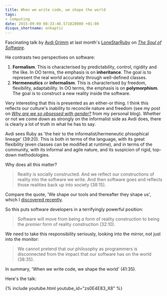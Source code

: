 ```yaml
---
title: When we write code, we shape the world
tags:
- Computing
date: 2015-09-09 08:33:46.571828000 +01:00
disqus_shortname: enkaptic
---
```

Fascinating talk by [Avdi Grimm](http://about.avdi.org/) at last month's [LoneStarRuby](http://www.lonestarruby.org/) on [_The Soul of Software_](https://www.youtube.com/watch?v=zs0E4E83_X8).

He contrasts two perspectives on software:

1. **Formalism**. This is characterised by predictability, control, rigidity and the like. In OO terms, the emphasis is on **inheritance**. The goal is to represent the real world accurately through well-defined classes.
1. **Hermeneutics** or **informalism**. This is characterised by freedom, flexibility, adaptability. In OO terms, the emphasis is on **polymorphism**. The goal is to construct a new reality inside the software.

Very interesting that this is presented as an either-or thing. I think this reflects our culture's inability to reconcile nature and freedom (see my post on [_Why are we so obsessed with gender?_](http://www.anthonysmith.me.uk/2015/06/05/why-are-we-so-obsessed-with-gender/) from my personal blog). Whether or not we come down as strongly on the informalist side as Avdi does, there is clearly a lot of truth in what he has to say.

Avdi sees Ruby as 'the heir to the informalist/hermeneutic phisophical lineage' (39:20). This is both in terms of the language, with its great flexibility (even classes can be modified at runtime), and in terms of the community, with its informal and agile nature, and its suspicion of rigid, top-down methodologies.

Why does all this matter?

> Reality is socially constructed. And we reflect our constructions of reality into the software we write. And then software goes and reflects those realities back up into society (38:15).

Compare the quote, 'We shape our tools and thereafter they shape us', which I [discovered recently](http://faithinscholarship.org.uk/coding-christ/).

So this puts software developers in a terrifyingly powerful position:

> Software will move from being _a_ form of reality construction to being the _premier_ form of reality construction (32:10).

We need to take this responsibility seriously, looking into the mirror, not just into the monitor:

> We cannot pretend that our philosophy as programmers is disconnected from the impact that our software has on the world (38:35).

In summary, 'When we write code, we shape the world' (41:35).

Here's the talk:

{% include youtube.html youtube_id="zs0E4E83_X8" %}
